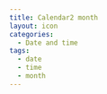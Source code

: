 ```yaml
---
title: Calendar2 month
layout: icon
categories:
  - Date and time
tags:
  - date
  - time
  - month
---
```

